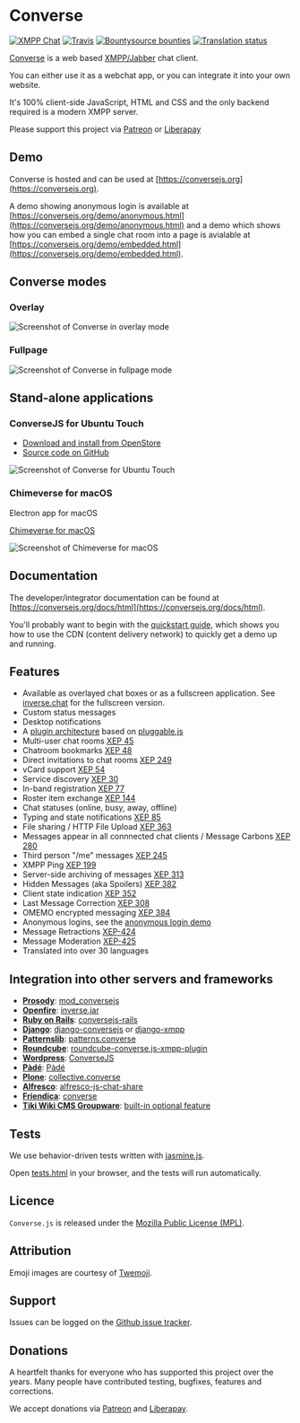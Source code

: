 # Converse

[![XMPP Chat](https://inverse.chat/badge.svg?room=discuss@conference.conversejs.org)](https://inverse.chat/#converse/room?jid=discuss@conference.conversejs.org)
[![Travis](https://api.travis-ci.org/conversejs/converse.js.png?branch=master)](https://travis-ci.org/conversejs/converse.js)
[![Bountysource bounties](https://img.shields.io/bountysource/team/converse.js/activity.svg?maxAge=2592000)](https://www.bountysource.com/teams/converse.js/issues?tracker_ids=194169)
[![Translation status](https://hosted.weblate.org/widgets/conversejs/-/svg-badge.svg)](https://hosted.weblate.org/engage/conversejs/?utm_source=widget)

[Converse](https://conversejs.org) is a web based [XMPP/Jabber](https://xmpp.org) chat client.

You can either use it as a webchat app, or you can integrate it into your own website.

It's 100% client-side JavaScript, HTML and CSS and the only backend required
is a modern XMPP server.

Please support this project via [Patreon](https://www.patreon.com/jcbrand) or [Liberapay](https://liberapay.com/jcbrand)

## Demo

Converse is hosted and can be used at [https://conversejs.org](https://conversejs.org).

A demo showing anonymous login is available at [https://conversejs.org/demo/anonymous.html](https://conversejs.org/demo/anonymous.html)
and a demo which shows how you can embed a single chat room into a page is
avialable at [https://conversejs.org/demo/embedded.html](https://conversejs.org/demo/embedded.html).

## Converse modes

### Overlay

![Screenshot of Converse in overlay mode](https://opkode.com/img/Screen-Shot-2018-09-19-at-19.15.16.png)

### Fullpage

![Screenshot of Converse in fullpage mode](https://opkode.com/img/Screen-Shot-2018-09-19-at-19.16.46.png)

## Stand-alone applications

### ConverseJS for Ubuntu Touch

* [Download and install from OpenStore](https://open-store.io/app/conversejs.povoq)
* [Source code on GitHub](https://github.com/poVoq/conversejs-ubports)

![Screenshot of Converse for Ubuntu Touch](https://opkode.com/img/Converse_for_Ubuntu_Touch.png)

### Chimeverse for macOS

Electron app for macOS

[Chimeverse for macOS](https://github.com/nick-denry/Chimeverse) 

![Screenshot of Chimeverse for macOS](https://opkode.com/img/Chimeverse_for_macOS.png)

## Documentation

The developer/integrator documentation can be found at [https://conversejs.org/docs/html](https://conversejs.org/docs/html).

You'll probably want to begin with the [quickstart guide](https://conversejs.org/docs/html/quickstart.html),
which shows you how to use the CDN (content delivery network) to quickly get a demo up and running.

## Features
-   Available as overlayed chat boxes or as a fullscreen application. See [inverse.chat](https://inverse.chat) for the fullscreen version.
-   Custom status messages
-   Desktop notifications
-   A [plugin architecture](https://conversejs.org/docs/html/plugin_development.html) based on [pluggable.js](https://conversejs.github.io/pluggable.js/)
-   Multi-user chat rooms [XEP 45](https://xmpp.org/extensions/xep-0045.html)
-   Chatroom bookmarks [XEP 48](https://xmpp.org/extensions/xep-0048.html)
-   Direct invitations to chat rooms [XEP 249](https://xmpp.org/extensions/xep-0249.html)
-   vCard support [XEP 54](https://xmpp.org/extensions/xep-0054.html)
-   Service discovery [XEP 30](https://xmpp.org/extensions/xep-0030.html)
-   In-band registration [XEP 77](https://xmpp.org/extensions/xep-0077.html)
-   Roster item exchange [XEP 144](https://xmpp.org/extensions/tmp/xep-0144-1.1.html)
-   Chat statuses (online, busy, away, offline)
-   Typing and state notifications [XEP 85](https://xmpp.org/extensions/xep-0085.html)
-   File sharing / HTTP File Upload [XEP 363](https://xmpp.org/extensions/xep-0363.html)
-   Messages appear in all connnected chat clients / Message Carbons [XEP 280](https://xmpp.org/extensions/xep-0280.html)
-   Third person "/me" messages [XEP 245](https://xmpp.org/extensions/xep-0245.html)
-   XMPP Ping [XEP 199](https://xmpp.org/extensions/xep-0199.html)
-   Server-side archiving of messages [XEP 313](https://xmpp.org/extensions/xep-0313.html)
-   Hidden Messages (aka Spoilers) [XEP 382](https://xmpp.org/extensions/xep-0382.html)
-   Client state indication [XEP 352](https://xmpp.org/extensions/xep-0352.html)
-   Last Message Correction [XEP 308](https://xmpp.org/extensions/xep-0308.html)
-   OMEMO encrypted messaging [XEP 384](https://xmpp.org/extensions/xep-0384.html")
-   Anonymous logins, see the [anonymous login demo](https://conversejs.org/demo/anonymous.html)
-   Message Retractions [XEP-424](https://xmpp.org/extensions/xep-0424.html)
-   Message Moderation [XEP-425](https://xmpp.org/extensions/xep-0425.html)
-   Translated into over 30 languages

## Integration into other servers and frameworks

-   **[Prosody](https://prosody.im/)**: [mod_conversejs](https://modules.prosody.im/mod_conversejs.html)
-   **[Openfire](https://www.igniterealtime.org/projects/openfire/index.jsp)**: [inverse.jar](https://www.igniterealtime.org/projects/openfire/plugins.jsp)
-   **[Ruby on Rails](https://rubyonrails.org)**: [conversejs-rails](https://github.com/mikemarsian/conversejs-rails)
-   **[Django](https://www.djangoproject.com)**: [django-conversejs](https://pypi.python.org/pypi/django-conversejs) or [django-xmpp](https://github.com/fpytloun/django-xmpp)
-   **[Patternslib](http://patternslib.com)**: [patterns.converse](https://github.com/jcbrand/patterns.converse)
-   **[Roundcube](https://roundcube.net)**: [roundcube-converse.js-xmpp-plugin](https://github.com/devurandom/roundcube-converse.js-xmpp-plugin)
-   **[Wordpress](https://wordpress.org)**: [ConverseJS](https://wordpress.org/plugins/conversejs/)
-   **[Pàdé](https://www.igniterealtime.org/projects/pade/index.jsp)**: [Pàdé](https://www.igniterealtime.org/projects/pade/index.jsp)
-   **[Plone](https://plone.com)**: [collective.converse](https://github.com/collective/collective.converse)
-   **[Alfresco](https://www.alfresco.com)**: [alfresco-js-chat-share](https://github.com/keensoft/alfresco-js-chat-share)
-   **[Friendica](https://friendi.ca)**: [converse](https://github.com/friendica/friendica-addons/tree/master/xmpp/converse)
-   **[Tiki Wiki CMS Groupware](https://tiki.org)**: [built-in optional feature](https://doc.tiki.org/XMPP)

## Tests

We use behavior-driven tests written with [jasmine.js](https://jasmine.github.io/).

Open [tests.html](https://github.com/conversejs/converse.js/blob/master/tests.html) in your browser, and the tests will run automatically.

## Licence

`Converse.js` is released under the [Mozilla Public License (MPL)](https://www.mozilla.org/MPL/2.0/index.txt).

## Attribution

Emoji images are courtesy of [Twemoji](https://emojitwo.github.io/).

## Support

Issues can be logged on the [Github issue tracker](https://github.com/conversejs/converse.js/issues).

## Donations

A heartfelt thanks for everyone who has supported this project over the years.
Many people have contributed testing, bugfixes, features and corrections.

We accept donations via [Patreon](https://www.patreon.com/jcbrand) and [Liberapay](https://liberapay.com/jcbrand).

